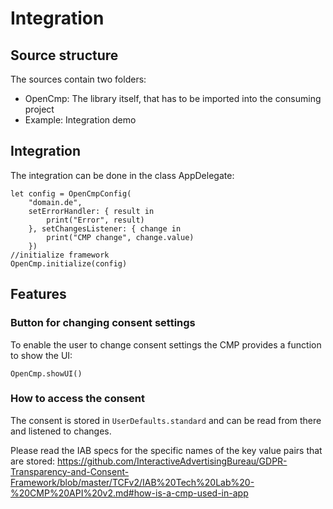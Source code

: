 # Integration

## Source structure

The sources contain two folders:
- OpenCmp: The library itself, that has to be imported into the consuming project
- Example: Integration demo

## Integration

The integration can be done in the class AppDelegate:
```
let config = OpenCmpConfig(
    "domain.de",
    setErrorHandler: { result in
        print("Error", result)
    }, setChangesListener: { change in
        print("CMP change", change.value)
    })
//initialize framework
OpenCmp.initialize(config)
```

## Features
### Button for changing consent settings

To enable the user to change consent settings the CMP provides a function to show the UI:

```
OpenCmp.showUI()
```

### How to access the consent

The consent is stored in `UserDefaults.standard` and can be read from there and listened to changes. 

Please read the IAB specs for the specific names of the key value pairs that are stored:
https://github.com/InteractiveAdvertisingBureau/GDPR-Transparency-and-Consent-Framework/blob/master/TCFv2/IAB%20Tech%20Lab%20-%20CMP%20API%20v2.md#how-is-a-cmp-used-in-app 

